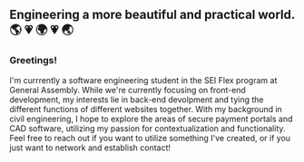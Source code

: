 ## Engineering a more beautiful and practical world. 🌎 💗 🌍 💗 🌏
### Greetings!
I'm currrently a software engineering student in the SEI Flex program at General Assembly. While we're currently focusing on front-end development, my interests lie in back-end devolpment and tying the different functions of different websites together. With my background in civil engineering, I hope to explore the areas of secure payment portals and CAD software, utilizing my passion for contextualization and functionality. Feel free to reach out if you want to utilize something I've created, or if you just want to network and establish contact!

<!--
**jorge90125/jorge90125** is a ✨ _special_ ✨ repository because its `README.md` (this file) appears on your GitHub profile.

Here are some ideas to get you started:

- 🔭 I’m currently working on ...
- 🌱 I’m currently learning ...
- 👯 I’m looking to collaborate on ...
- 🤔 I’m looking for help with ...
- 💬 Ask me about ...
- 📫 How to reach me: ...
- 😄 Pronouns: ...
- ⚡ Fun fact: ...
-->
